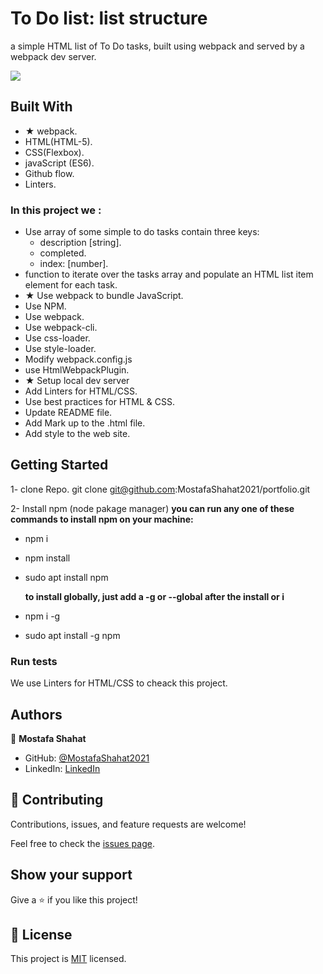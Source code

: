 # To Do list: list structure

a simple HTML list of To Do tasks,
built using webpack and served by a webpack dev server.

![](https://img.shields.io/badge/Microverse-blueviolet)

## Built With

- ★ webpack.
- HTML(HTML-5).
- CSS(Flexbox).
- javaScript (ES6).
- Github flow.
- Linters.

### In this project we :

- Use array of some simple to do tasks contain three keys:
  - description [string].
  - completed.
  - index: [number].
- function to iterate over the tasks array and populate an HTML list item element for each task.
- ★ Use webpack to bundle JavaScript.
- Use NPM.
- Use webpack.
- Use webpack-cli.
- Use css-loader.
- Use style-loader.
- Modify webpack.config.js
- use HtmlWebpackPlugin.
- ★ Setup local dev server
- Add Linters for HTML/CSS.
- Use best practices for HTML & CSS.
- Update README file.
- Add Mark up to the .html file.
- Add style to the web site.

## Getting Started

1- clone Repo.
git clone git@github.com:MostafaShahat2021/portfolio.git

2- Install npm (node pakage manager)
**you can run any one of these commands to install npm on your machine:**

- npm i
- npm install
- sudo apt install npm

  **to install globally, just add a -g or --global after the install or i**

- npm i -g
- sudo apt install -g npm

### Run tests

We use Linters for HTML/CSS to cheack this project.

## Authors

👤 **Mostafa Shahat**

- GitHub: [@MostafaShahat2021](https://github.com/MostafaShahat2021)
- LinkedIn: [LinkedIn](https://www.linkedin.com/in/mostafa-shahat-a75810208/)

## 🤝 Contributing

Contributions, issues, and feature requests are welcome!

Feel free to check the [issues page](../../issues/).

## Show your support

Give a ⭐️ if you like this project!

## 📝 License

This project is [MIT](./LICENSE) licensed.
